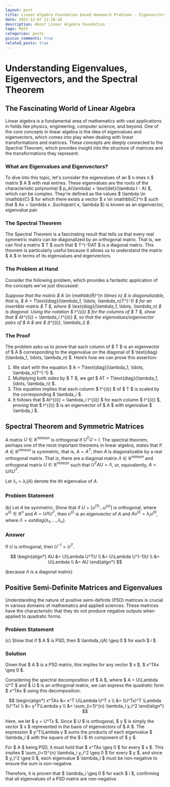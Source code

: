 ```yaml
---
layout: post
title: Linear Algebra Foundation based Homework Problems - Eigenvectors, eigenvalues, and the spectral theorem
date: 2023-12-07 11:10:10
description: About Linear Algebra Foundation
tags: Math
categories: posts
giscus_comments: true
related_posts: true
---
```


# Understanding Eigenvalues, Eigenvectors, and the Spectral Theorem

## The Fascinating World of Linear Algebra

Linear algebra is a fundamental area of mathematics with vast applications in fields like physics, engineering, computer science, and beyond. One of the core concepts in linear algebra is the idea of eigenvalues and eigenvectors, which comes into play when dealing with linear transformations and matrices. These concepts are deeply connected to the Spectral Theorem, which provides insight into the structure of matrices and the transformations they represent.

### What are Eigenvalues and Eigenvectors?

To dive into this topic, let's consider the eigenvalues of an $ n 	imes n $ matrix $ A $ with real entries. These eigenvalues are the roots of the characteristic polynomial $ p_A(\lambda) = \text{det}(\lambda I - A) $, which can be complex. They're defined as the values $ \lambda \in \mathbb{C} $ for which there exists a vector $ x \in \mathbb{C}^n $ such that $ Ax = \lambda x $. Such a pair ($ x, \lambda $) is known as an eigenvector, eigenvalue pair.

### The Spectral Theorem

The Spectral Theorem is a fascinating result that tells us that every real symmetric matrix can be diagonalized by an orthogonal matrix. That is, we can find a matrix $ T $ such that $ T^{-1}AT $ is a diagonal matrix. This theorem is particularly useful because it allows us to understand the matrix $ A $ in terms of its eigenvalues and eigenvectors.

### The Problem at Hand

Consider the following problem, which provides a fantastic application of the concepts we've just discussed:

*Suppose that the matrix $ A \in \mathbb{R}^{n \times n} $ is diagonalizable, that is, $ A = T\text{diag}(\lambda_1, \ldots, \lambda_n)T^{-1} $ for an invertible matrix $ T $, where $ \text{diag}(\lambda_1, \ldots, \lambda_n) $ is diagonal. Using the notation $ t^{(i)} $ for the columns of $ T $, show that $ At^{(i)} = \lambda_i t^{(i)} $, so that the eigenvalues/eigenvector pairs of $ A $ are $ (t^{(i)}, \lambda_i) $.*

### The Proof

The problem asks us to prove that each column of $ T $ is an eigenvector of $ A $ corresponding to the eigenvalue on the diagonal of $ \text{diag}(\lambda_1, \ldots, \lambda_n) $. Here’s how we can prove this assertion:

1. We start with the equation $ A = T\text{diag}(\lambda_1, \ldots, \lambda_n)T^{-1} $.
2. Multiplying both sides by $ T $, we get $ AT = T\text{diag}(\lambda_1, \ldots, \lambda_n) $.
3. This equation implies that each column $ t^{(i)} $ of $ T $ is scaled by the corresponding $ \lambda_i $.
4. It follows that $ At^{(i)} = \lambda_i t^{(i)} $ for each column $ t^{(i)} $, proving that $ t^{(i)} $ is an eigenvector of $ A $ with eigenvalue $ \lambda_i $.

## Spectral Theorem and Symmetric Matrices

A matrix $U \in \mathbb{R}^{n 	imes n}$ is orthogonal if $U^TU = I$. The spectral theorem, perhaps one of the most important theorems in linear algebra, states that if $A \in \mathbb{R}^{n 	imes n}$ is symmetric, that is, $A = A^T$, then $A$ is diagonalizable by a real orthogonal matrix. That is, there are a diagonal matrix $\Lambda \in \mathbb{R}^{n 	imes n}$ and orthogonal matrix $U \in \mathbb{R}^{n 	imes n}$ such that $U^TAU = \Lambda$, or, equivalently, $A = U\Lambda U^T$.

Let $\lambda_i = \lambda_i(A)$ denote the ith eigenvalue of $A$.

### Problem Statement

(b) Let $A$ be symmetric. Show that if $U = [u^{(1)} \ldots u^{(n)}]$ is orthogonal, where $u^{(i)} \in \mathbb{R}^n$ and $A = U\Lambda U^T$, then $u^{(i)}$ is an eigenvector of $A$ and $Au^{(i)} = \lambda_iu^{(i)}$, where $\Lambda = 	ext{diag}(\lambda_1, \ldots, \lambda_n)$.

### Answer

If $U$ is orthogonal, then $U^{-1} = U^T$.

$$
\begin{align*}
AU &= U\Lambda U^TU \\
&= U\Lambda U^{-1}U \\
&= U\Lambda \\
&= AU
\end{align*}
$$

(because $\Lambda$ is a diagonal matrix)

## Positive Semi-Definite Matrices and Eigenvalues

Understanding the nature of positive semi-definite (PSD) matrices is crucial in various domains of mathematics and applied sciences. These matrices have the characteristic that they do not produce negative outputs when applied to quadratic forms.

### Problem Statement

(c) Show that if $ A $ is PSD, then $ \lambda_i(A) \geq 0 $ for each $ i $.

### Solution

Given that $ A $ is a PSD matrix, this implies for any vector $ x $, $ x^TAx \geq 0 $.

Considering the spectral decomposition of $ A $, where $ A = U\Lambda U^T $ and $ U $ is an orthogonal matrix, we can express the quadratic form $ x^TAx $ using this decomposition:

$$
\begin{align*}
x^TAx &= x^T U\Lambda U^T x \\
&= (U^Tx)^T \Lambda (U^Tx) \\
&= y^T\Lambda y \\
&= \sum_{i=1}^{n} \lambda_i y_i^2
\end{align*}
$$

Here, we let $ y = U^Tx $. Since $ U $ is orthogonal, $ y $ is simply the vector $ x $ represented in the basis of eigenvectors of $ A $. The expression $ y^T\Lambda y $ sums the products of each eigenvalue $ \lambda_i $ with the square of the $ i $-th component of $ y $.

For $ A $ being PSD, it must hold that $ x^TAx \geq 0 $ for every $ x $. This implies $ \sum_{i=1}^{n} \lambda_i y_i^2 \geq 0 $ for every $ y $, and since $ y_i^2 \geq 0 $, each eigenvalue $ \lambda_i $ must be non-negative to ensure the sum is non-negative.

Therefore, it is proven that $ \lambda_i \geq 0 $ for each $ i $, confirming that all eigenvalues of a PSD matrix are non-negative.